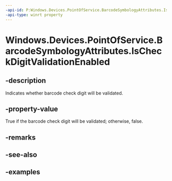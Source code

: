 ```yaml
---
-api-id: P:Windows.Devices.PointOfService.BarcodeSymbologyAttributes.IsCheckDigitValidationEnabled
-api-type: winrt property
---
```


<!-- Property syntax.
public bool IsCheckDigitValidationEnabled { get;  set; }
-->

# Windows.Devices.PointOfService.BarcodeSymbologyAttributes.IsCheckDigitValidationEnabled

## -description
Indicates whether barcode check digit will be validated.

## -property-value
True if the barcode check digit will be validated; otherwise, false.

## -remarks

## -see-also

## -examples
